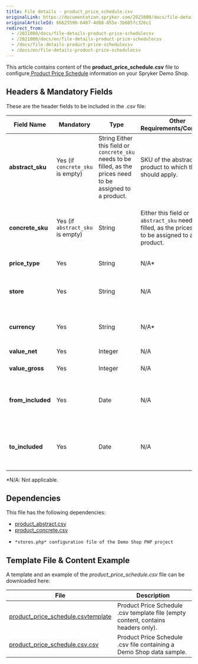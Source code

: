 ```yaml
---
title: File details - product_price_schedule.csv
originalLink: https://documentation.spryker.com/2021080/docs/file-details-product-price-schedulecsv
originalArticleId: 0662559b-6487-4d88-855e-3b605fc326c1
redirect_from:
  - /2021080/docs/file-details-product-price-schedulecsv
  - /2021080/docs/en/file-details-product-price-schedulecsv
  - /docs/file-details-product-price-schedulecsv
  - /docs/en/file-details-product-price-schedulecsv
---
```


This article contains content of the **product_price_schedule.csv** file to configure[ Product Price Schedule](https://documentation.spryker.com/2021080/docs/scheduled-prices) information on your Spryker Demo Shop.

## Headers & Mandatory Fields
These are the header fields to be included in the .csv file:

| Field Name | Mandatory | Type | Other Requirements/Comments | Description |
| --- | --- | --- | --- | --- |
| **abstract_sku** | Yes (if `concrete_sku` is empty) | String Either this field or `concrete_sku` needs to be filled, as the prices need to be assigned to a product. | SKU of the abstract product to which the price should apply. |
| **concrete_sku** | Yes (if `abstract_sku` is empty) | String |Either this field or `abstract_sku` needs to be filled, as the prices need to be assigned to a product. | SKU of the concrete product to which the price should apply. |
| **price_type** | Yes | String |N/A* | Defines the price type. |
| **store** | Yes | String |N/A | Store to which this price should apply. |
| **currency** | Yes | String |N/A* | Defines in which currency the price is. |
| **value_net** | Yes | Integer |N/A | Sets the net price. |
| **value_gross** | Yes | Integer |N/A | Sets the gross price. |
| **from_included** | Yes | Date |N/A | Sets the date from which these price conditions are valid. |
| **to_included** | Yes | Date |N/A | Sets the date to which these price conditions are valid. |
*N/A: Not applicable.

## Dependencies

This file has the following dependencies:
* [product_abstract.csv](/docs/scos/dev/data-import/{{page.version}}/data-import-categories/catalog-setup/products/file-details-product-abstract.csv.html)
* [product_concrete.csv](/docs/scos/dev/data-import/{{page.version}}/data-import-categories/catalog-setup/products/file-details-product-concrete.csv.html)
*     *stores.php* configuration file of the Demo Shop PHP project

## Template File & Content Example
A template and an example of the *product_price_schedule.csv*  file can be downloaded here:

| File | Description |
| --- | --- |
| [product_price_schedule.csvtemplate](https://spryker.s3.eu-central-1.amazonaws.com/docs/Developer+Guide/Back-End/Data+Manipulation/Data+Ingestion/Data+Import/Data+Import+Categories/Catalog+Setup/Pricing/Template+product_price_schedule.csv) | Product Price Schedule .csv template file (empty content, contains headers only). |
| [product_price_schedule.csv.csv](https://spryker.s3.eu-central-1.amazonaws.com/docs/Developer+Guide/Back-End/Data+Manipulation/Data+Ingestion/Data+Import/Data+Import+Categories/Catalog+Setup/Pricing/product_price_schedule.csv) | Product Price Schedule .csv file containing a Demo Shop data sample. |
